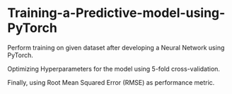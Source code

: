 # Training-a-Predictive-model-using-PyTorch
Perform training on given dataset after developing a Neural Network using PyTorch. 

Optimizing Hyperparameters for the model using 5-fold cross-validation.

Finally, using Root Mean Squared Error (RMSE) as performance metric.
